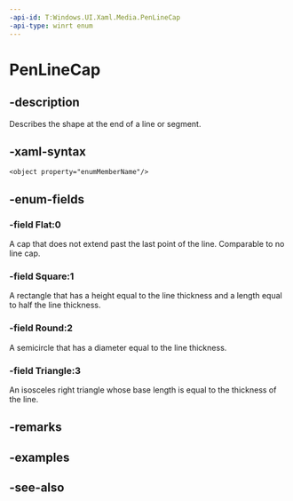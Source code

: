 ```yaml
---
-api-id: T:Windows.UI.Xaml.Media.PenLineCap
-api-type: winrt enum
---
```


<!-- Enumeration syntax
public enum Windows.UI.Xaml.Media.PenLineCap : int
-->

# PenLineCap

## -description
Describes the shape at the end of a line or segment.



## -xaml-syntax
```xaml
<object property="enumMemberName"/>
```


## -enum-fields
### -field Flat:0
A cap that does not extend past the last point of the line. Comparable to no line cap.

### -field Square:1
A rectangle that has a height equal to the line thickness and a length equal to half the line thickness.

### -field Round:2
A semicircle that has a diameter equal to the line thickness.

### -field Triangle:3
An isosceles right triangle whose base length is equal to the thickness of the line.


## -remarks

## -examples

## -see-also
